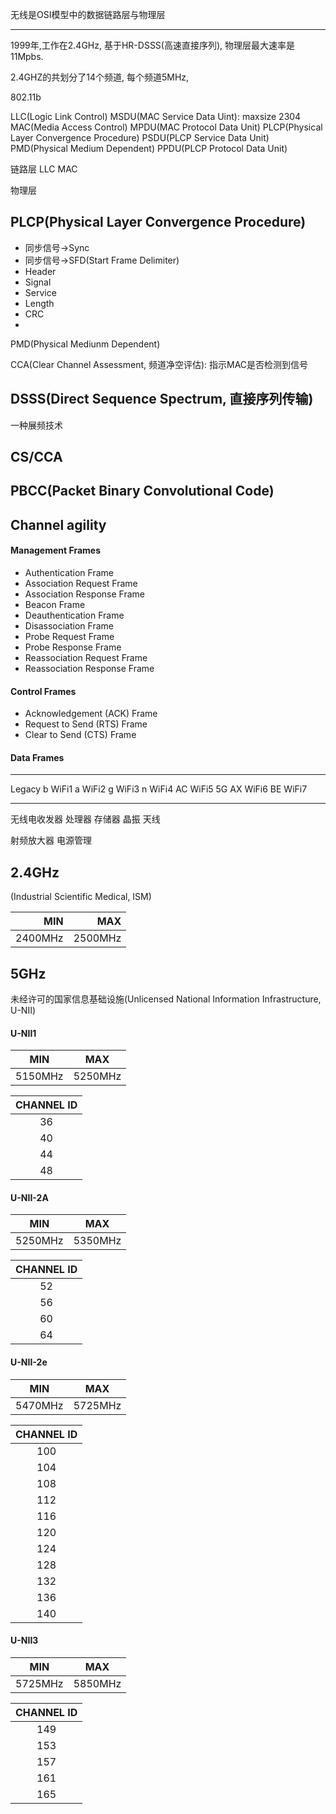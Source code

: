 无线是OSI模型中的数据链路层与物理层

---


1999年,工作在2.4GHz, 基于HR-DSSS(高速直接序列), 物理层最大速率是11Mpbs.

2.4GHZ的共划分了14个频道, 每个频道5MHz,

802.11b





LLC(Logic Link Control)
    MSDU(MAC Service Data Uint): maxsize 2304
MAC(Media Access Control)
    MPDU(MAC Protocol Data Unit)
PLCP(Physical Layer Convergence Procedure)
    PSDU(PLCP Service Data Unit)
PMD(Physical Medium Dependent)
    PPDU(PLCP Protocol Data Unit)



链路层
LLC
MAC


物理层

PLCP(Physical Layer Convergence Procedure)
------------------------------------------

* 同步信号->Sync
* 同步信号->SFD(Start Frame Delimiter)
* Header
* Signal
* Service
* Length
* CRC
*

PMD(Physical Mediunm Dependent)






CCA(Clear Channel Assessment, 频道净空评估): 指示MAC是否检测到信号



DSSS(Direct Sequence Spectrum, 直接序列传输)
-------------------------------------------
一种展频技术







CS/CCA
------




PBCC(Packet Binary Convolutional Code)
--------------------------------------

Channel agility
----------------





























#### Management Frames

* Authentication Frame
* Association Request Frame
* Association Response Frame
* Beacon Frame
* Deauthentication Frame
* Disassociation Frame
* Probe Request Frame
* Probe Response Frame
* Reassociation Request Frame
* Reassociation Response Frame

#### Control Frames

* Acknowledgement (ACK) Frame
* Request to Send (RTS) Frame
* Clear to Send (CTS) Frame

#### Data Frames




----

Legacy
b       WiFi1
a       WiFi2
g       WiFi3
n       WiFi4
AC      WiFi5 5G
AX      WiFi6
BE      WiFi7







----


无线电收发器
处理器
存储器
晶振
天线

射频放大器
电源管理






## 2.4GHz



(Industrial Scientific Medical, ISM)

| MIN | MAX |
| ---:| ---:|
| 2400MHz | 2500MHz |



## 5GHz

未经许可的国家信息基础设施(Unlicensed National Information Infrastructure, U-NII)



#### U-NII1

| MIN | MAX |
|:---:|:---:|
| 5150MHz | 5250MHz |

| CHANNEL ID |
|:---:|
| 36 |
| 40 |
| 44 |
| 48 |

#### U-NII-2A

| MIN | MAX |
|:---:|:---:|
| 5250MHz | 5350MHz |

| CHANNEL ID |
|:---:|
| 52 |
| 56 |
| 60 |
| 64 |

#### U-NII-2e

| MIN | MAX |
|:---:|:---:|
| 5470MHz | 5725MHz |

| CHANNEL ID |
|:---:|
| 100 |
| 104 |
| 108 |
| 112 |
| 116 |
| 120 |
| 124 |
| 128 |
| 132 |
| 136 |
| 140 |

#### U-NII3

| MIN | MAX |
|:---:|:---:|
| 5725MHz | 5850MHz |




| CHANNEL ID |
|:---:|
| 149 |
| 153 |
| 157 |
| 161 |
| 165 |


##



